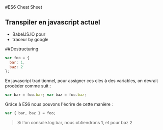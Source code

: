 #ES6 Cheat Sheet
## Transpiler en javascript actuel
* BabelJS.IO pour 
* traceur by google

##Destructuring
```javascript
var foo = {
  bar: 1,
  baz: 2
};
```
En javascript traditionnel, pour assigner ces clés à des variables, on devrait procéder comme suit : 
```javascript
var bar = foo.bar; var baz = foo.baz;
```
Grâce à ES6 nous pouvons l'écrire de cette manière :
```javascript
var { bar, baz } = foo;
```
> Si l'on console.log bar, nous obtiendrons 1, et pour baz 2

